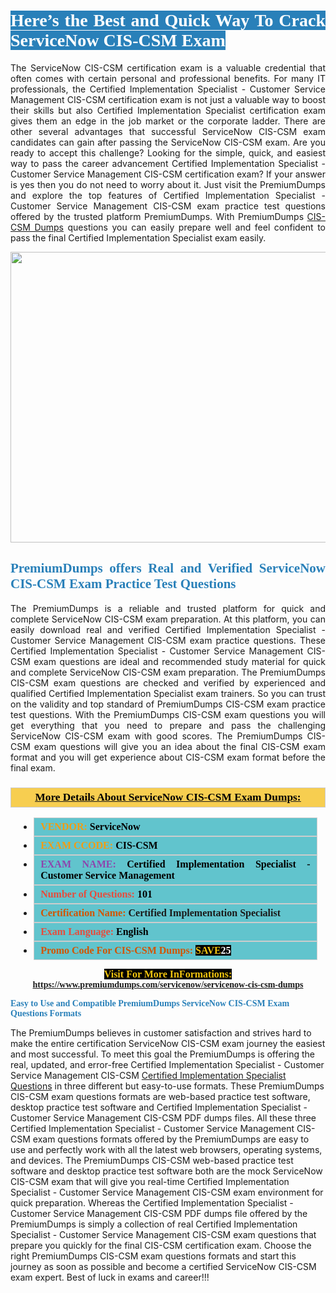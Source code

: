 <h1 style="text-align: justify;"><span style="color:#ffffff;"><span style="font-family:Georgia,serif;"><strong><span style="background-color:#2980b9;">Here’s the Best and Quick Way To Crack ServiceNow CIS-CSM Exam</span></strong></span></span></h1>

<p style="text-align: justify;">The ServiceNow CIS-CSM certification exam is a valuable credential that often comes with certain personal and professional benefits. For many IT professionals, the Certified Implementation Specialist - Customer Service Management CIS-CSM certification exam is not just a valuable way to boost their skills but also Certified Implementation Specialist certification exam gives them an edge in the job market or the corporate ladder. There are other several advantages that successful ServiceNow CIS-CSM exam candidates can gain after passing the ServiceNow CIS-CSM exam. Are you ready to accept this challenge? Looking for the simple, quick, and easiest way to pass the career advancement Certified Implementation Specialist - Customer Service Management CIS-CSM certification exam? If your answer is yes then you do not need to worry about it. Just visit the PremiumDumps and explore the top features of Certified Implementation Specialist - Customer Service Management CIS-CSM exam practice test questions offered by the trusted platform PremiumDumps. With PremiumDumps <a href="https://www.premiumdumps.com/servicenow/servicenow-cis-csm-dumps">CIS-CSM Dumps</a> questions you can easily prepare well and feel confident to pass the final Certified Implementation Specialist exam easily.</p>

<p style="text-align: center;"><a href="https://www.premiumdumps.com/servicenow/servicenow-cis-csm-dumps"><img alt="" src="https://i.imgur.com/KJGzbJ2.jpeg" style="width: 700px; height: 465px;" /></a></p>

<h2 style="text-align: justify;"><span style="color:#2980b9;"><span style="font-family:Georgia,serif;"><strong>PremiumDumps offers Real and Verified ServiceNow CIS-CSM Exam Practice Test Questions</strong></span></span></h2>

<p style="text-align: justify;">The PremiumDumps is a reliable and trusted platform for quick and complete ServiceNow CIS-CSM exam preparation. At this platform, you can easily download real and verified Certified Implementation Specialist - Customer Service Management CIS-CSM exam practice questions. These Certified Implementation Specialist - Customer Service Management CIS-CSM exam questions are ideal and recommended study material for quick and complete ServiceNow CIS-CSM exam preparation. The PremiumDumps CIS-CSM exam questions are checked and verified by experienced and qualified Certified Implementation Specialist exam trainers. So you can trust on the validity and top standard of PremiumDumps CIS-CSM exam practice test questions. With the PremiumDumps CIS-CSM exam questions you will get everything that you need to prepare and pass the challenging ServiceNow CIS-CSM exam with good scores. The PremiumDumps CIS-CSM exam questions will give you an idea about the final CIS-CSM exam format and you will get experience about CIS-CSM exam format before the final exam.</p>

<h3 style="background: #f7ce50; border: 1px solid rgb(204, 204, 204); padding: 5px 10px; text-align: center;"><span style="font-family:Georgia,serif;"><u><u><span style="color:#000000;"><span style="font-size:11pt"><span style="line-height:normal"><b><span style="font-size:13.0pt"><span cambria="">More Details About ServiceNow CIS-CSM Exam Dumps:</span></span></b></span></span></span></u></u></span></h3>

<ul>
	<li style="margin:0cm 10pt">
	<div style="background:#61c4cd; border: 1px solid rgb(204, 204, 204); padding: 5px 10px; text-align: justify;"><span style="font-family:Georgia,serif;"><span style="font-size:11pt"><span style="line-height:normal"><b><span style="font-size:12.0pt"><span new="" roman="" times=""><span style="color:#f39c12;">VENDOR:</span> <span style="color:#000000;">ServiceNow</span></span></span></b></span></span></span></div>
	</li>
	<li style="margin:0cm 10pt">
	<div style="background: #61c4cd; border: 1px solid rgb(204, 204, 204); padding: 5px 10px; text-align: justify;"><span style="font-family:Georgia,serif;"><span style="font-size:11pt"><span style="line-height:normal"><b><span style="font-size:12.0pt"><span new="" roman="" times=""><span style="color:#f39c12;">EXAM CCODE:</span> <span style="color:#000000;">CIS-CSM</span></span></span></b></span></span></span></div>
	</li>
	<li style="margin:0cm 10pt">
	<div style="background: #61c4cd; border: 1px solid rgb(204, 204, 204); padding: 5px 10px; text-align: justify;"><span style="font-family:Georgia,serif;"><span style="font-size:11pt"><span style="line-height:normal"><b><span style="font-size:12.0pt"><span new="" roman="" times=""><span style="color:#8e44ad;">EXAM NAME:</span> <span style="color:#000000;">Certified Implementation Specialist - Customer Service Management</span></span></span></b></span></span></span></div>
	</li>
	<li style="margin:0cm 10pt">
	<div style="background: #61c4cd; border: 1px solid rgb(204, 204, 204); padding: 5px 10px;"><span style="font-family:Georgia,serif;"><span style="font-size:11pt"><span style="line-height:normal"><b><span style="font-size:12.0pt"><span new="" roman="" times=""><span style="color:#e74c3c;">Number of Questions:</span><span style="color:#000000;"><span style="color:#f1c40f;"> </span>101</span></span></span></b></span></span></span></div>
	</li>
	<li style="margin:0cm 10pt">
	<div style="background: #61c4cd; border: 1px solid rgb(204, 204, 204); padding: 5px 10px; text-align: justify;"><span style="font-family:Georgia,serif;"><span style="font-size:11pt"><span style="line-height:normal"><b><span style="font-size:12.0pt"><span new="" roman="" times=""><span style="color:#d35400;">Certification Name:</span> Certified Implementation Specialist</span></span></b></span></span></span></div>
	</li>
	<li style="margin:0cm 10pt">
	<div style="background: #61c4cd; border: 1px solid rgb(204, 204, 204); padding: 5px 10px; text-align: justify;"><span style="font-family:Georgia,serif;"><span style="font-size:11pt"><span style="line-height:normal"><b><span style="font-size:12.0pt"><span new="" roman="" times=""><span style="color:#e74c3c;">Exam Language:</span> <span style="color:#000000;">English</span></span></span></b></span></span></span></div>
	</li>
	<li style="margin:0cm 10pt">
	<div style="background: #61c4cd; border: 1px solid rgb(204, 204, 204); padding: 5px 10px;"><span style="font-family:Georgia,serif;"><span style="font-size:11pt"><span style="line-height:normal"><b><span style="font-size:12.0pt"><span new="" roman="" times=""><span style="color:#d35400;">Promo Code For CIS-CSM Dumps:</span><span style="color:#f1c40f;"> <span style="background-color:#000000;">SAVE</span></span><span style="color:#ffffff;"><span style="background-color:#000000;">25</span></span></span></span></b></span></span></span></div>
	</li>
</ul>

<p style="text-align: center;"><span style="font-family:Georgia,serif;"><strong><span style="font-size:16px;"><span style="color:#f1c40f;"><span style="background-color:#000000;">Visit For More InFormations:</span></span></span> <a href="https://www.premiumdumps.com/servicenow/servicenow-cis-csm-dumps">https://www.premiumdumps.com/servicenow/servicenow-cis-csm-dumps</a></strong></span></p>

<p><span style="color:#2980b9;"><span style="font-family:Georgia,serif;"><strong><strong><strong>Easy to Use and Compatible PremiumDumps ServiceNow CIS-CSM Exam Questions Formats</strong></strong></strong></span></span></p>

<p>The PremiumDumps believes in customer satisfaction and strives hard to make the entire certification ServiceNow CIS-CSM exam journey the easiest and most successful. To meet this goal the PremiumDumps is offering the real, updated, and error-free Certified Implementation Specialist - Customer Service Management CIS-CSM <a href="https://www.premiumdumps.com/servicenow/certified-implementation-specialist-dumps">Certified Implementation Specialist Questions</a> in three different but easy-to-use formats. These PremiumDumps CIS-CSM exam questions formats are web-based practice test software, desktop practice test software and Certified Implementation Specialist - Customer Service Management CIS-CSM PDF dumps files. All these three Certified Implementation Specialist - Customer Service Management CIS-CSM exam questions formats offered by the PremiumDumps are easy to use and perfectly work with all the latest web browsers, operating systems, and devices. The PremiumDumps CIS-CSM web-based practice test software and desktop practice test software both are the mock ServiceNow CIS-CSM exam that will give you real-time Certified Implementation Specialist - Customer Service Management CIS-CSM exam environment for quick preparation. Whereas the Certified Implementation Specialist - Customer Service Management CIS-CSM PDF dumps file offered by the PremiumDumps is simply a collection of real Certified Implementation Specialist - Customer Service Management CIS-CSM exam questions that prepare you quickly for the final CIS-CSM certification exam. Choose the right PremiumDumps CIS-CSM exam questions formats and start this journey as soon as possible and become a certified ServiceNow CIS-CSM exam expert. Best of luck in exams and career!!!</p>
